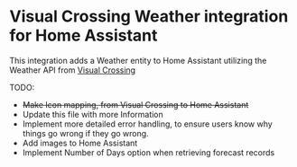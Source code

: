 # Visual Crossing Weather integration for Home Assistant

This integration adds a Weather entity to Home Assistant utilizing the Weather API from [Visual Crossing](https://www.visualcrossing.com/)

TODO:
- ~~Make Icon mapping, from Visual Crossing to Home Assistant~~
- Update this file with more Information
- Implement more detailed error handling, to ensure users know why things go wrong if they go wrong.
- Add images to Home Assistant
- Implement Number of Days option when retrieving forecast records
